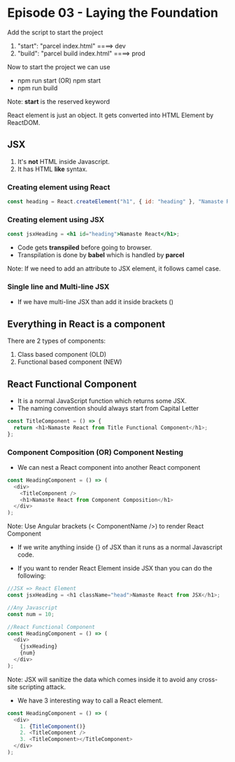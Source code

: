 # Episode 03 - Laying the Foundation

Add the script to start the project

1. "start": "parcel index.html" ====> dev
2. "build": "parcel build index.html" ====> prod

Now to start the project we can use

- npm run start (OR) npm start
- npm run build

Note: <b>start</b> is the reserved keyword

React element is just an object. It gets converted into HTML Element by ReactDOM.

## JSX

1. It's <b>not</b> HTML inside Javascript.
2. It has HTML <b>like</b> syntax.

### Creating element using React

```javascript
const heading = React.createElement("h1", { id: "heading" }, "Namaste React");
```

### Creating element using JSX

```jsx
const jsxHeading = <h1 id="heading">Namaste React</h1>;
```

- Code gets <b>transpiled</b> before going to browser.
- Transpilation is done by <b>babel</b> which is handled by <b>parcel</b>

Note: If we need to add an attribute to JSX element, it follows camel case.

### Single line and Multi-line JSX

- If we have multi-line JSX than add it inside brackets ()

## Everything in React is a component

There are 2 types of components:

1. Class based component (OLD)
2. Functional based component (NEW)

## React Functional Component

- It is a normal JavaScript function which returns some JSX.
- The naming convention should always start from Capital Letter

```javascript
const TitleComponent = () => {
  return <h1>Namaste React from Title Functional Component</h1>;
};
```

### Component Composition (OR) Component Nesting

- We can nest a React component into another React component

```javascript
const HeadingComponent = () => (
  <div>
    <TitleComponent />
    <h1>Namaste React from Component Composition</h1>
  </div>
);
```

Note: Use Angular brackets (< ComponentName />) to render React Component

- If we write anything inside {} of JSX than it runs as a normal Javascript code.

- If you want to render React Element inside JSX than you can do the following:

```javascript
//JSX => React Element
const jsxHeading = <h1 className="head">Namaste React from JSX</h1>;

//Any Javascript
const num = 10;

//React Functional Component
const HeadingComponent = () => (
  <div>
    {jsxHeading}
    {num}
  </div>
);
```

Note: JSX will sanitize the data which comes inside it to avoid any cross-site scripting attack.

- We have 3 interesting way to call a React element.

```javascript
const HeadingComponent = () => (
  <div>
    1. {TitleComponent()}
    2. <TitleComponent />
    3. <TitleComponent></TitleComponent>
  </div>
);
```
